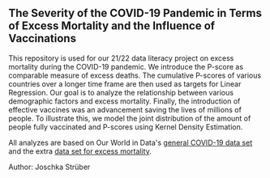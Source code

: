 ## The Severity of the COVID-19 Pandemic in Terms of Excess Mortality and the Influence of Vaccinations

This repository is used for our 21/22 data literacy project on excess mortality during the COVID-19 pandemic. We introduce the P-score as comparable measure of excess deaths. The cumulative P-scores of various countries over a longer time frame are then used as targets for Linear Regression. Our goal is to analyze the relationship between various demographic factors and excess mortality. Finally, the introduction of effective vaccines was an advancement saving the lives of millions of people. To illustrate this, we model the joint distribution of the amount of people fully vaccinated and P-scores using Kernel Density Estimation.

All analyzes are based on Our World in Data's [general COVID-19 data set](https://github.com/owid/covid-19-data) and the extra [data set for excess mortality](https://github.com/owid/covid-19-data/blob/master/public/data/excess_mortality/README.md).

Author: Joschka Strüber

